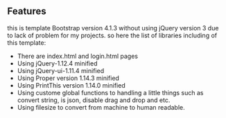 ## Features

this is template Bootstrap version 4.1.3 without using jQuery version 3 due to lack of problem for my projects.
so here the list of libraries including of this template:
- There are index.html and login.html pages
- Using jQuery-1.12.4 minified
- Using jQuery-ui-1.11.4 minified
- Using Proper version 1.14.3 minified
- Using PrintThis version 1.14.0 minified
- Using custome global functions to handling a little things such as convert string, is json, disable drag and drop and etc.
- Using filesize to convert from machine to human readable.
